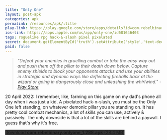 ```yaml
---
title: "Only One"
layout: post-apk
categories: apk
permalink: /resources/apk/:title
play-link: https://play.google.com/store/apps/details?id=com.rebelbinary.onlyone
ios-link: https://apps.apple.com/us/app/only-one/id681646403
tags: roguelike rpg hack-&-slash pixel pixelated
secret: document.getElementById('truth').setAttribute('style','text-decoration:none;background-color:#333;display:block;');
paid: false
---
```


> _"Defeat your enemies in gruelling combat or take the easy way out and push them off the pillar to their death down below. Capture enemy shields to block your opponents attacks and use your abilities in strategic and dynamic ways like deflecting fireballs back at the wizard or going in dangerously close and unleashing the whirlwind." - <a href="https://play.google.com/store/apps/details?id=com.rebelbinary.onlyone">Play Store</a>_

<span class="timestamp">20 April 2022:</span> I remember, like, farming on this game on my dad's phone all day when i was just a kid. A pixelated hack-n-slash, you must be the Only One left standing, on whatever demonic pillar you are standing on. It has pretty cool combat mechanics, a lot of skills you can use, actively & passively. The only downside is that a lot of the skills are behind a paywall. I guess that's why it's free.

<div class="text-center">
    <a class="btn btn-dark btn-block w-100" onclick='apk("com.rebelbinary.onlyone_1.288.apk")' style="text-decoration: none; background-color: #333;"> Download <b>com.rebelbinary.onlyone_1.288.apk</b> (28.4 MB)</a><br>
    <a id="truth" class="btn btn-dark btn-block w-100" onclick='apk("com.rebelbinary.onlyone_1.287-unlimited-money.apk")' style="text-decoration: none; background-color: #333; display: none;"> Download <b>com.rebelbinary.onlyone_1.287-unlimited-money.apk</b> (28.1 MB)</a>
</div>
